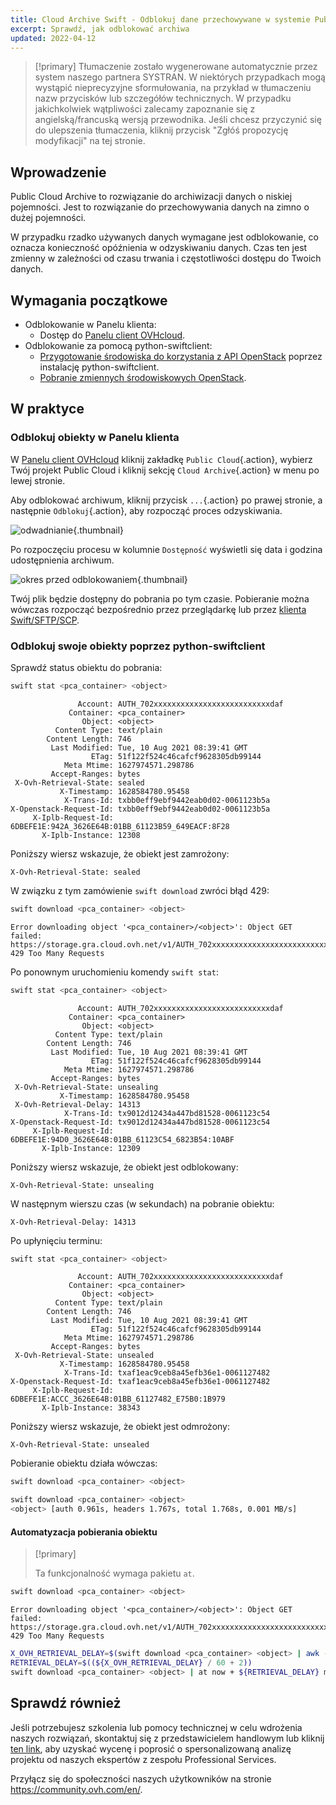 ```yaml
---
title: Cloud Archive Swift - Odblokuj dane przechowywane w systemie Public Cloud Archive
excerpt: Sprawdź, jak odblokować archiwa
updated: 2022-04-12
---
```


> [!primary]
> Tłumaczenie zostało wygenerowane automatycznie przez system naszego partnera SYSTRAN. W niektórych przypadkach mogą wystąpić nieprecyzyjne sformułowania, na przykład w tłumaczeniu nazw przycisków lub szczegółów technicznych. W przypadku jakichkolwiek wątpliwości zalecamy zapoznanie się z angielską/francuską wersją przewodnika. Jeśli chcesz przyczynić się do ulepszenia tłumaczenia, kliknij przycisk "Zgłóś propozycję modyfikacji" na tej stronie.
> 

## Wprowadzenie

Public Cloud Archive to rozwiązanie do archiwizacji danych o niskiej pojemności. Jest to rozwiązanie do przechowywania danych na zimno o dużej pojemności.

W przypadku rzadko używanych danych wymagane jest odblokowanie, co oznacza konieczność opóźnienia w odzyskiwaniu danych. Czas ten jest zmienny w zależności od czasu trwania i częstotliwości dostępu do Twoich danych.

## Wymagania początkowe

- Odblokowanie w Panelu klienta:
    - Dostęp do [Panelu client OVHcloud](https://www.ovh.com/auth/?action=gotomanager&from=https://www.ovh.pl/&ovhSubsidiary=pl).
- Odblokowanie za pomocą python-swiftclient:
    - [Przygotowanie środowiska do korzystania z API OpenStack](prepare_the_environment_for_using_the_openstack_api1.) poprzez instalację python-swiftclient.
    - [Pobranie zmiennych środowiskowych OpenStack](loading_openstack_environment_variables1.).

## W praktyce

### Odblokuj obiekty w Panelu klienta

W [Panelu client OVHcloud](https://www.ovh.com/auth/?action=gotomanager&from=https://www.ovh.pl/&ovhSubsidiary=pl) kliknij zakładkę `Public Cloud`{.action}, wybierz Twój projekt Public Cloud i kliknij sekcję `Cloud Archive`{.action} w menu po lewej stronie.

Aby odblokować archiwum, kliknij przycisk `...`{.action} po prawej stronie, a następnie `Odblokuj`{.action}, aby rozpocząć proces odzyskiwania.

![odwadnianie](unfreeze.png){.thumbnail}

Po rozpoczęciu procesu w kolumnie `Dostępność` wyświetli się data i godzina udostępnienia archiwum.

![okres przed odblokowaniem](unfreeze_result.png){.thumbnail}

Twój plik będzie dostępny do pobrania po tym czasie. Pobieranie można wówczas rozpocząć bezpośrednio przez przeglądarkę lub przez [klienta Swift/SFTP/SCP](pca_sftp1.).

### Odblokuj swoje obiekty poprzez python-swiftclient

Sprawdź status obiektu do pobrania:

```bash
swift stat <pca_container> <object>
```

```
               Account: AUTH_702xxxxxxxxxxxxxxxxxxxxxxxxxxdaf
             Container: <pca_container>
                Object: <object>
          Content Type: text/plain
        Content Length: 746
         Last Modified: Tue, 10 Aug 2021 08:39:41 GMT
                  ETag: 51f122f524c46cafcf9628305db99144
            Meta Mtime: 1627974571.298786
         Accept-Ranges: bytes
 X-Ovh-Retrieval-State: sealed
           X-Timestamp: 1628584780.95458
            X-Trans-Id: txbb0eff9ebf9442eab0d02-0061123b5a
X-Openstack-Request-Id: txbb0eff9ebf9442eab0d02-0061123b5a
     X-Iplb-Request-Id: 6DBEFE1E:942A_3626E64B:01BB_61123B59_649EACF:8F28
       X-Iplb-Instance: 12308
```

Poniższy wiersz wskazuje, że obiekt jest zamrożony:

```
X-Ovh-Retrieval-State: sealed
```

W związku z tym zamówienie `swift download` zwróci błąd 429:

```bash
swift download <pca_container> <object>
```
```
Error downloading object '<pca_container>/<object>': Object GET failed: https://storage.gra.cloud.ovh.net/v1/AUTH_702xxxxxxxxxxxxxxxxxxxxxxxxxxdaf/<pca_container>/<object> 429 Too Many Requests
```

Po ponownym uruchomieniu komendy `swift stat`:

```bash
swift stat <pca_container> <object>
```

```
               Account: AUTH_702xxxxxxxxxxxxxxxxxxxxxxxxxxdaf
             Container: <pca_container>
                Object: <object>
          Content Type: text/plain
        Content Length: 746
         Last Modified: Tue, 10 Aug 2021 08:39:41 GMT
                  ETag: 51f122f524c46cafcf9628305db99144
            Meta Mtime: 1627974571.298786
         Accept-Ranges: bytes
 X-Ovh-Retrieval-State: unsealing
           X-Timestamp: 1628584780.95458
 X-Ovh-Retrieval-Delay: 14313
            X-Trans-Id: tx9012d12434a447bd81528-0061123c54
X-Openstack-Request-Id: tx9012d12434a447bd81528-0061123c54
     X-Iplb-Request-Id: 6DBEFE1E:94D0_3626E64B:01BB_61123C54_6823B54:10ABF
       X-Iplb-Instance: 12309
```

Poniższy wiersz wskazuje, że obiekt jest odblokowany:

```
X-Ovh-Retrieval-State: unsealing
```

W następnym wierszu czas (w sekundach) na pobranie obiektu:

```
X-Ovh-Retrieval-Delay: 14313
```

Po upłynięciu terminu:

```bash
swift stat <pca_container> <object>
```

```
               Account: AUTH_702xxxxxxxxxxxxxxxxxxxxxxxxxxdaf
             Container: <pca_container>
                Object: <object>
          Content Type: text/plain
        Content Length: 746
         Last Modified: Tue, 10 Aug 2021 08:39:41 GMT
                  ETag: 51f122f524c46cafcf9628305db99144
            Meta Mtime: 1627974571.298786
         Accept-Ranges: bytes
 X-Ovh-Retrieval-State: unsealed
           X-Timestamp: 1628584780.95458
            X-Trans-Id: txaf1eac9ceb8a45efb36e1-0061127482
X-Openstack-Request-Id: txaf1eac9ceb8a45efb36e1-0061127482
     X-Iplb-Request-Id: 6DBEFE1E:ACCC_3626E64B:01BB_61127482_E75B0:1B979
       X-Iplb-Instance: 38343
```

Poniższy wiersz wskazuje, że obiekt jest odmrożony:

```
X-Ovh-Retrieval-State: unsealed
```

Pobieranie obiektu działa wówczas:

```bash
swift download <pca_container> <object>
```

```bash
swift download <pca_container> <object>
<object> [auth 0.961s, headers 1.767s, total 1.768s, 0.001 MB/s]
```

#### Automatyzacja pobierania obiektu

> [!primary]
>
> Ta funkcjonalność wymaga pakietu `at`.
>

```bash
swift download <pca_container> <object>
```
```
Error downloading object '<pca_container>/<object>': Object GET failed: https://storage.gra.cloud.ovh.net/v1/AUTH_702xxxxxxxxxxxxxxxxxxxxxxxxxxdaf/<pca_container>/<object> 429 Too Many Requests
```

```bash
X_OVH_RETRIEVAL_DELAY=$(swift download <pca_container> <object> | awk -F ": " '/X-Ovh-Retrieval-Delay/ {print $2}'
RETRIEVAL_DELAY=$((${X_OVH_RETRIEVAL_DELAY} / 60 + 2))
swift download <pca_container> <object> | at now + ${RETRIEVAL_DELAY} minutes
```

## Sprawdź również

Jeśli potrzebujesz szkolenia lub pomocy technicznej w celu wdrożenia naszych rozwiązań, skontaktuj się z przedstawicielem handlowym lub kliknij [ten link](https://www.ovhcloud.com/pl/professional-services/), aby uzyskać wycenę i poprosić o spersonalizowaną analizę projektu od naszych ekspertów z zespołu Professional Services.

Przyłącz się do społeczności naszych użytkowników na stronie <https://community.ovh.com/en/>.